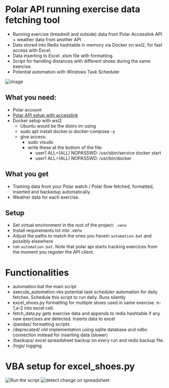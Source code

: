 # Polar API running exercise data fetching tool

- Running exercise (treadmill and outside) data from Polar Accesslink API + weather data from another API
- Data stored into Redis hashtable in memory via Docker on wsl2, for fast access with Excel.
- Data inserting to Excel .xlsm file with formatting.
- Script for handling distances with different shoes during the same exercise.
- Potential automation with Windows Task Scheduler

![image](https://github.com/user-attachments/assets/418a2d5d-e5d2-4dff-83be-60a1f8cee42f)

## What you need:

- Polar account
- [Polar API setup with accesslink](https://github.com/polarofficial/accesslink-example-python)
- Docker setup with wsl2
  - Ubuntu would be the distro im using
  - sudo apt install docker.io docker-compose -y
  - give access:
    - sudo visudo
    - write these at the bottom of the file:
      - user1 ALL=(ALL) NOPASSWD: /usr/sbin/service docker start
      - user1 ALL=(ALL) NOPASSWD: /usr/bin/docker

## What you get

- Training data from your Polar watch / Polar flow fetched, formatted, inserted and backedup automatically.
- Weather data for each exercise.

## Setup

- Set virtual environment in the root of the project: `.venv`
- Install requirements.txt into .venv
- Adjust the paths to match the ones you havein `automation.bat` and possibly elsewhere
- run `automation.bat`. Note that polar api starts tracking exercices from the moment you register the API client.

# Functionalities

- automation.bat the main script
- axecute_automation.vbs potential task scheduler automation for daily fetches. Schedule this script to run daily. Runs silently
- excel_shoes.py formatting for multiple shoes used in same exercise. n-1,a-2 into excel cell.
- fetch_data.py gets exercise data and appends to redis hashtable if any new exercises are detected. Inserts data to excel
- /pandas/ formatting scripts
- /deprecated/ old implementation using sqlite database and odbc connection instead for inserting data (slower)
- /backups/ excel spreadsheet backup on every run and redis backup file.
- /logs/ logging

# VBA setup for excel_shoes.py

![Run the script](https://github.com/user-attachments/assets/57e2021c-49be-4bd6-bb17-227e84dafd35)
![detect change on spreadsheet](https://github.com/user-attachments/assets/4a9452f2-db56-4ef8-90c9-04aae3bedd26)
